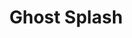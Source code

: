 ---
title: Ghost Splash
developer: No Human Studio
image: GhostSplash.jpg
link: http://www.nohuman.com/en/jeux/ghostsplash-1.html
flash: https://apps.facebook.com/ghostsplash/
---
